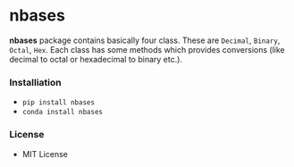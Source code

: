 # nbases

**nbases** package contains basically four class. These are `Decimal`,
`Binary`, `Octal`, `Hex`. Each class has some methods which provides 
conversions (like decimal to octal or hexadecimal to binary etc.).

### Installiation

+ `pip install nbases`
+ `conda install nbases`

### License

+ MIT License
